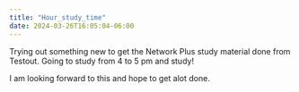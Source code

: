 ```yaml
---
title: "Hour_study_time"
date: 2024-03-26T16:05:04-06:00
---
```


Trying out something new to get the Network Plus study material done from Testout. Going to study from 4 to 5 pm and study!

I am looking forward to this and hope to get alot done.

